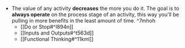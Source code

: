 - The value of any activity **decreases** the more you do it. The goal is to **always operate** on the process stage of an activity, this way you'll be pulling in more benefits in the least amount of time. ^7mhoh
	- [[Do or Stop#^l894n]]
	- [[Inputs and Outputs#^t563d]]
	- [[Functional Thinking#^11kml]]